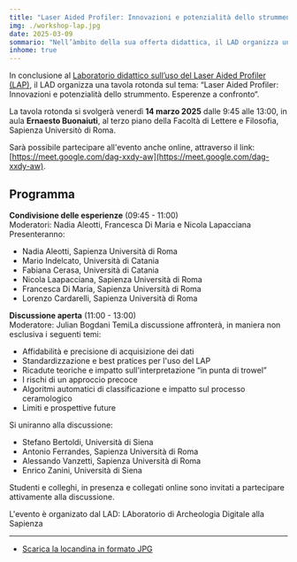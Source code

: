 ```yaml
---
title: "Laser Aided Profiler: Innovazioni e potenzialità dello strummento. Esperenze a confronto [Tavola Rotonda]"
img: ./workshop-lap.jpg
date: 2025-03-09
sommario: "Nell’àmbito della sua offerta didattica, il LAD organizza un laboratorio didattico sull’uso del Laser Aided Profiler (LAP) per la documentazione dei profili ceramici"
inhome: true
---
```


In conclusione al [Laboratorio didattico sull’uso del Laser Aided Profiler (LAP)](./2025-01-17-laboratorio-didattico-lap/), il LAD organizza una tavola rotonda sul tema: “Laser Aided Profiler: Innovazioni e potenzialità dello strummento. Esperenze a confronto“.

La tavola rotonda si svolgerà venerdì **14 marzo 2025** dalle 9:45 alle 13:00, in aula **Ernaesto Buonaiuti**, al terzo piano della Facoltà di Lettere e Filosofia, Sapienza Universitò di Roma.

Sarà possibile partecipare all'evento anche online, attraverso il link: [https://meet.google.com/dag-xxdy-aw](https://meet.google.com/dag-xxdy-aw).


## Programma

**Condivisione delle esperienze** (09:45 - 11:00)  
Moderatori: Nadia Aleotti, Francesca Di Maria e Nicola Lapacciana
Presenteranno: 
- Nadia Aleotti, Sapienza Università di Roma
- Mario Indelcato, Università di Catania
- Fabiana Cerasa, Università di Catania
- Nicola Laapacciana, Sapienza Università di Roma
- Francesca Di Maria, Sapienza Università di Roma
- Lorenzo Cardarelli, Sapienza Università di Roma

**Discussione aperta** (11:00 - 13:00)  
Moderatore: Julian Bogdani
TemiLa discussione affronterà, in maniera non esclusiva i seguenti temi:
- Affidabilità e precisione di acquisizione dei dati
- Standardizzazione e best pratices per l'uso del LAP
- Ricadute teoriche e impatto sull'interpretazione “in punta di trowel”
- I rischi di un approccio precoce
- Algoritmi automatici di classificazione e impatto sul processo ceramologico
- Limiti e prospettive future

Si uniranno alla discussione:
- Stefano Bertoldi, Università di Siena 
- Antonio Ferrandes, Sapienza Università di Roma
- Alessando Vanzetti, Sapienza Università di Roma
- Enrico Zanini, Università di Siena

Studenti e colleghi, in presenza e collegati online sono invitati a partecipare attivamente alla discussione.

L'evento è organizato dal LAD: LAboratorio di Archeologia Digitale alla Sapienza

---

- [Scarica la locandina in formato JPG](./workshop-lap-full.jpg)